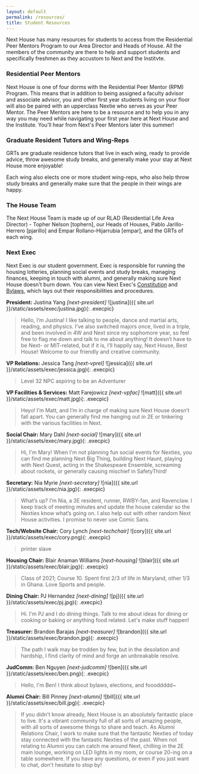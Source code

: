 ```yaml
---
layout: default
permalink: /resources/
title: Student Resources
---
```


Next House has many resources for students to access from the Residential Peer Mentors Program to our Area Director and Heads of House. All the members of the community are there to help and support students and specifically freshmen as they accustom to Next and the Institvte.

### Residential Peer Mentors

Next House is one of four dorms with the Residential Peer Mentor (RPM) Program. This means that in addition to being assigned a faculty advisor and associate advisor, you and other first year students living on your floor will also be paired with an upperclass Nextie who serves as your Peer Mentor. The Peer Mentors are here to be a resource and to help you in any way you may need while navigating your first year here at Next House and the Institute. You’ll hear from Next's Peer Mentors later this summer!

### Graduate Resident Tutors and Wing-Reps

GRTs are graduate residence tutors that live in each wing, ready to provide advice, throw awesome study breaks, and generally make your stay at Next House more enjoyable!

Each wing also elects one or more student wing-reps, who also help throw study breaks and generally make sure that the people in their wings are happy.

### The House Team

The Next House Team is made up of our RLAD (Residential Life Area Director) - Topher Nelson [tophern], our Heads of Houses, Pablo Jarillo-Herrero [pjarillo] and Empar Rollano-Hijarrubia [empar], and the GRTs of each wing.

### Next Exec

Next Exec is our student government. Exec is responsible for running the housing lotteries, planning social events and study breaks, managing finances, keeping in touch with alumni, and generally making sure Next House doesn't burn down. You can view Next Exec's [Constitution](/static/NextHouseConstitution2015.pdf) and [Bylaws](/static/NextHouseBylaws2016.pdf), which lays out their responsibilities and procedures.

**President:** Justina Yang *[next-president]*
![justina]({{ site.url }}/static/assets/exec/justina.jpg){: .execpic}
> Hello, I’m Justina! I like talking to people, dance and martial arts, reading, and physics. I’ve also switched majors once, lived in a triple, and been involved in 4W and Next since my sophomore year, so feel free to flag me down and talk to me about anything! It doesn’t have to be Next- or MIT-related, but if it is, I’ll happily say, Next House, Best House! Welcome to our friendly and creative community.

**VP Relations:** Jessica Tang *[next-vprel]*
![jessica]({{ site.url }}/static/assets/exec/jessica.jpg){: .execpic}
> Level 32 NPC aspiring to be an Adventurer

**VP Facilities & Services:** Matt Farejowicz *[next-vpfac]*
![matt]({{ site.url }}/static/assets/exec/matt.jpg){: .execpic}
> Heyo! I’m Matt, and I’m in charge of making sure Next House doesn’t fall apart. You can generally find me hanging out in 2E or tinkering with the various facilities in Next.

**Social Chair:** Mary Dahl *[next-social]*
![mary]({{ site.url }}/static/assets/exec/mary.jpg){: .execpic}
> Hi, I'm Mary! When I'm not planning fun social events for Nexties, you can find me planning Next Big Thing, building Next Haunt, playing with Next Quest, acting in the Shakespeare Ensemble, screaming about rockets, or generally causing mischief in SafetyThird!

**Secretary:** Nia Myrie *[next-secretary]*
![nia]({{ site.url }}/static/assets/exec/nia.jpg){: .execpic}
> What’s up? I’m Nia, a 3E resident, runner, RWBY-fan, and Ravenclaw. I keep track of meeting minutes and update the house calendar so the Nexties know what’s going on. I also help out with other random Next House activities. I promise to never use Comic Sans.

**Tech/Website Chair:** Cory Lynch *[next-techchair]*
![cory]({{ site.url }}/static/assets/exec/cory.png){: .execpic}
> printer slave

**Housing Chair:** Blair Anaman Williams *[next-housing]*
![blair]({{ site.url }}/static/assets/exec/blair.jpg){: .execpic}
> Class of 2021; Course 10. Spent first 2/3 of life in Maryland, other 1/3 in Ghana. Love Sports and people.

**Dining Chair:** PJ Hernandez *[next-dining]*
![pj]({{ site.url }}/static/assets/exec/pj.jpg){: .execpic}
> Hi. I'm PJ and I do dining things. Talk to me about ideas for dining or cooking or baking or anything food related. Let's make stuff happen!

**Treasurer:** Brandon Barajas *[next-treasurer]*
![brandon]({{ site.url }}/static/assets/exec/brandon.jpg){: .execpic}
> The path I walk may be trodden by few, but in the desolation and hardship, I find clarity of mind and forge an unbreakable resolve.

**JudComm:** Ben Nguyen *[next-judcomm]*
![ben]({{ site.url }}/static/assets/exec/ben.png){: .execpic}
> Hello, I'm Ben! I think about bylaws, elections, and foooddddd~

**Alumni Chair:** Bill Pinney *[next-alumni]*
![bill]({{ site.url }}/static/assets/exec/bill.jpg){: .execpic}
> If you didn't know already, Next House is an absolutely fantastic place to live. It's a vibrant community full of all sorts of amazing people, with all sorts of awesome things to share and teach. As Alumni Relations Chair, I work to make sure that the fantastic Nexties of today stay connected with the fantastic Nexties of the past. When not relating to Alumni you can catch me around Next, chilling in the 2E main lounge, working on LED lights in my room, or course 20-ing on a table somewhere. If you have any questions, or even if you just want to chat, don't hesitate to stop by!
